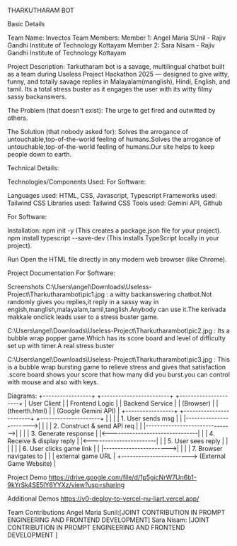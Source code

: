 THARKUTHARAM BOT

Basic Details

Team Name: Invectos
Team Members:
Member 1: Angel Maria SUnil - Rajiv Gandhi Institute of Technology Kottayam
Member 2: Sara Nisam - Rajiv Gandhi Institute of Technology Kottayam

Project Description: 
Tarkutharam bot is a savage, multilingual chatbot built as a team during Useless Project Hackathon 2025 — designed to give witty, funny, and totally savage replies in Malayalam(manglish), Hindi, English, and tamil. Its a total stress buster as it engages the user with its witty filmy sassy backanswers.

The Problem (that doesn't exist):
The urge to get fired and outwitted by others.

The Solution (that nobody asked for):
Solves the arrogance of untouchable,top-of-the-world feeling of humans.Solves the arrogance of untouchable,top-of-the-world feeling of humans.Our site helps to keep people down to earth.

Technical Details:

Technologies/Components Used:
For Software:

Languages used: HTML, CSS, Javascript, Typescript
Frameworks used: Tailwind CSS
Libraries used: Tailwind CSS
Tools used: Gemini API, Github

For Software:

Installation:
npm init -y (This creates a package.json file for your project).
npm install typescript --save-dev (This installs TypeScript locally in your project).


Run
Open the HTML file directly in any modern web browser (like Chrome).

Project Documentation
For Software:

Screenshots 
C:\Users\angel\Downloads\Useless-Project\Tharkutharambot\pic1.jpg : a witty backanswering chatbot.Not randomly gives you replies,it reply in a sassy way in engish,manglish,malayalam,tamil,tanglish.Anybody can use it.The kerivada makkale onclick leads user to a stress buster game.

C:\Users\angel\Downloads\Useless-Project\Tharkutharambot\pic2.jpg : Its a bubble wrap popper game.Which has its score board and level of difficulty set up with timer.A real stress buster

C:\Users\angel\Downloads\Useless-Project\Tharkutharambot\pic3.jpg : This is a bubble wrap bursting game to relieve stress and gives that satisfaction .score board shows your score that how many did you burst.you can control with mouse and also with keys.

Diagrams: 
+-----------------+      +------------------------+      +---------------------+
|   User Client   |      |   Frontend Logic       |      |    Backend Service  |
|   (Browser)     |      |   (theerth.html)       |      | (Google Gemini API) |
+-----------------+      +------------------------+      +---------------------+
        |                        |                               |
        | 1. User sends msg      |                               |
        |----------------------->|                               |
        |                        | 2. Construct & send API req   |
        |                        |------------------------------->|
        |                        |                               | 3. Generate response
        |                        |<-------------------------------|
        |                        | 4. Receive & display reply    |
        |<-----------------------|                               |
        | 5. User sees reply     |                               |
        |                        |                               |
        | 6. User clicks game link |                             |
        |----------------------->|                               |
        |                        | 7. Browser navigates to       |
        |                        |    external game URL          |
        +------------------------> (External Game Website)       |




Project Demo
https://drive.google.com/file/d/1p5gicNrW7Un6b1-9kYrSk4SE5lY6YYXz/view?usp=sharing


Additional Demos
https://v0-deploy-to-vercel-nu-liart.vercel.app/

Team Contributions
Angel Maria Sunil:[JOINT CONTRIBUTION IN PROMPT ENGINEERING AND FRONTEND DEVELOPMENT] 
Sara Nisam: [JOINT CONTRIBUTION IN PROMPT ENGINEERING AND FRONTEND DEVELOPMENT ]
